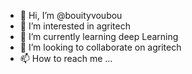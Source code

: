 - 👋 Hi, I’m @bouityvoubou
- 👀 I’m interested in agritech
- 🌱 I’m currently learning deep Learning
- 💞️ I’m looking to collaborate on agritech
- 📫 How to reach me ...

<!---
bouityvoubou/bouityvoubou is a ✨ special ✨ repository because its `README.md` (this file) appears on your GitHub profile.
You can click the Preview link to take a look at your changes.
--->

